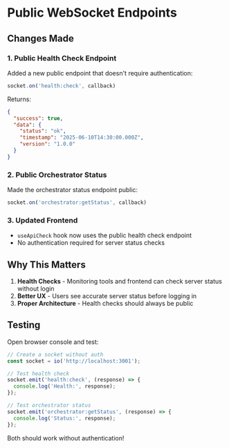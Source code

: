 # Public WebSocket Endpoints

## Changes Made

### 1. Public Health Check Endpoint
Added a new public endpoint that doesn't require authentication:
```javascript
socket.on('health:check', callback)
```

Returns:
```json
{
  "success": true,
  "data": {
    "status": "ok",
    "timestamp": "2025-06-10T14:30:00.000Z",
    "version": "1.0.0"
  }
}
```

### 2. Public Orchestrator Status
Made the orchestrator status endpoint public:
```javascript
socket.on('orchestrator:getStatus', callback)
```

### 3. Updated Frontend
- `useApiCheck` hook now uses the public health check endpoint
- No authentication required for server status checks

## Why This Matters

1. **Health Checks** - Monitoring tools and frontend can check server status without login
2. **Better UX** - Users see accurate server status before logging in
3. **Proper Architecture** - Health checks should always be public

## Testing

Open browser console and test:
```javascript
// Create a socket without auth
const socket = io('http://localhost:3001');

// Test health check
socket.emit('health:check', (response) => {
  console.log('Health:', response);
});

// Test orchestrator status
socket.emit('orchestrator:getStatus', (response) => {
  console.log('Status:', response);
});
```

Both should work without authentication!